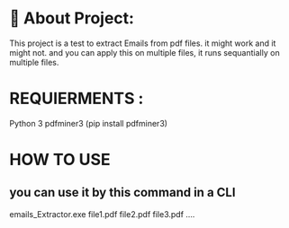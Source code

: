 # 💫 About Project:
This project is a test to extract Emails from pdf files. it might work and it might not. 
and you can apply this on multiple files,
it runs sequantially on multiple files.

# REQUIERMENTS :
Python 3
pdfminer3 (pip install pdfminer3)

# HOW TO USE

you can use it by this command 
in a CLI 
---
emails_Extractor.exe file1.pdf file2.pdf file3.pdf ....
